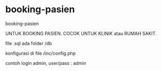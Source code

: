 # booking-pasien
booking-pasien

UNTUK BOOKING PASIEN. COCOK UNTUK KLINIK atau RUMAH SAKIT.


file .sql ada folder /db

konfigurasi di file /inc/config.php



contoh login admin,
user/pass : admin
